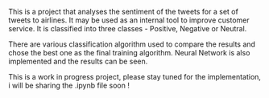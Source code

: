 This is a project that analyses the sentiment of the tweets for a set of tweets to airlines. It may be used as an internal tool to improve customer service.
It is classified into three classes - Positive, Negative or Neutral.

There are various classification algorithm used to compare the results and chose the best one as the final training algorithm. 
Neural Network is also implemented and the results can be seen.

This is a work in progress project, please stay tuned for the implementation, i will be sharing the .ipynb file soon !
